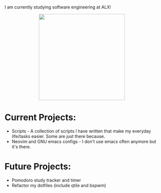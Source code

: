I am currently studying software engineering at ALX!

<div id="header" align="center">
  <img src="https://static.wikia.nocookie.net/degrassi/images/0/0f/Dani-shion-3.gif/revision/latest?cb=20141020000551" width="281"/>
</div>

# Current Projects:
* Scripts - A collection of scripts I have written that make my everyday life/tasks easier. Some are just there because.
* Neovim and GNU emacs configs - I don't use emacs often anymore but it's there. 

# Future Projects:
* Pomodoro study tracker and timer
* Refactor my dotfiles (include qtile and bspwm)
